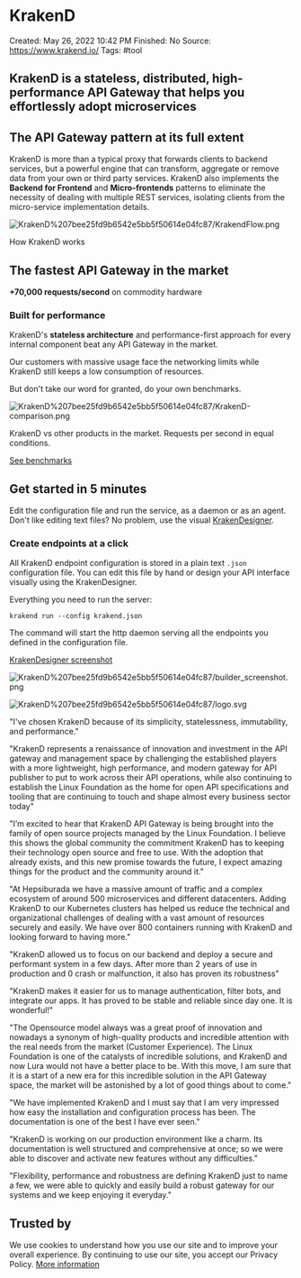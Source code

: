 # KrakenD

Created: May 26, 2022 10:42 PM
Finished: No
Source: https://www.krakend.io/
Tags: #tool

## KrakenD is a stateless, distributed, high-performance API Gateway that helps you effortlessly adopt microservices

## The API Gateway pattern at its full extent

KrakenD is more than a typical proxy that forwards clients to backend services, but a powerful engine that can transform, aggregate or remove data from your own or third party services. KrakenD also implements the **Backend for Frontend** and **Micro-frontends** patterns to eliminate the necessity of dealing with multiple REST services, isolating clients from the micro-service implementation details.

![KrakenD%207bee25fd9b6542e5bb5f50614e04fc87/KrakendFlow.png](KrakenD%207bee25fd9b6542e5bb5f50614e04fc87/KrakendFlow.png)

How KrakenD works

## The fastest API Gateway in the market

**+70,000 requests/second** on commodity hardware

### Built for performance

KrakenD's **stateless architecture** and performance-first approach for every internal component beat any API Gateway in the market.

Our customers with massive usage face the networking limits while KrakenD still keeps a low consumption of resources.

But don't take our word for granted, do your own benchmarks.

![KrakenD%207bee25fd9b6542e5bb5f50614e04fc87/KrakenD-comparison.png](KrakenD%207bee25fd9b6542e5bb5f50614e04fc87/KrakenD-comparison.png)

KrakenD vs other products in the market. Requests per second in equal conditions.

[See benchmarks](https://www.krakend.io/docs/benchmarks/overview/)

## Get started in 5 minutes

Edit the configuration file and run the service, as a daemon or as an agent. Don't like editing text files? No problem, use the visual [KrakenDesigner](https://designer.krakend.io/).

### Create endpoints at a click

All KrakenD endpoint configuration is stored in a plain text `.json` configuration file. You can edit this file by hand or design your API interface visually using the KrakenDesigner.

Everything you need to run the server:

`krakend run --config krakend.json`

The command will start the http daemon serving all the endpoints you defined in the configuration file.

[KrakenDesigner screenshot](https://designer.krakend.io/)

![KrakenD%207bee25fd9b6542e5bb5f50614e04fc87/builder_screenshot.png](KrakenD%207bee25fd9b6542e5bb5f50614e04fc87/builder_screenshot.png)

![KrakenD%207bee25fd9b6542e5bb5f50614e04fc87/logo.svg](KrakenD%207bee25fd9b6542e5bb5f50614e04fc87/logo.svg)

"I've chosen KrakenD because of its simplicity, statelessness, immutability, and performance."

"KrakenD represents a renaissance of innovation and investment in the API gateway and management space by challenging the established players with a more lightweight, high performance, and modern gateway for API publisher to put to work across their API operations, while also continuing to establish the Linux Foundation as the home for open API specifications and tooling that are continuing to touch and shape almost every business sector today"

"I’m excited to hear that KrakenD API Gateway is being brought into the family of open source projects managed by the Linux Foundation. I believe this shows the global community the commitment KrakenD has to keeping their technology open source and free to use. With the adoption that already exists, and this new promise towards the future, I expect amazing things for the product and the community around it."

"At Hepsiburada we have a massive amount of traffic and a complex ecosystem of around 500 microservices and different datacenters. Adding KrakenD to our Kubernetes clusters has helped us reduce the technical and organizational challenges of dealing with a vast amount of resources securely and easily. We have over 800 containers running with KrakenD and looking forward to having more."

"KrakenD allowed us to focus on our backend and deploy a secure and performant system in a few days. After more than 2 years of use in production and 0 crash or malfunction, it also has proven its robustness"

"KrakenD makes it easier for us to manage authentication, filter bots, and integrate our apps. It has proved to be stable and reliable since day one. It is wonderful!"

"The Opensource model always was a great proof of innovation and nowadays a synonym of high-quality products and incredible attention with the real needs from the market (Customer Experience). The Linux Foundation is one of the catalysts of incredible solutions, and KrakenD and now Lura would not have a better place to be. With this move, I am sure that it is a start of a new era for this incredible solution in the API Gateway space, the market will be astonished by a lot of good things about to come."

"We have implemented KrakenD and I must say that I am very impressed how easy the installation and configuration process has been. The documentation is one of the best I have ever seen."

"KrakenD is working on our production environment like a charm. Its documentation is well structured and comprehensive at once; so we were able to discover and activate new features without any difficulties."

"Flexibility, performance and robustness are defining KrakenD just to name a few, we were able to quickly and easily build a robust gateway for our systems and we keep enjoying it everyday."

## Trusted by

We use cookies to understand how you use our site and to improve your overall experience. By continuing to use our site, you accept our Privacy Policy. [More information](https://www.krakend.io/#)